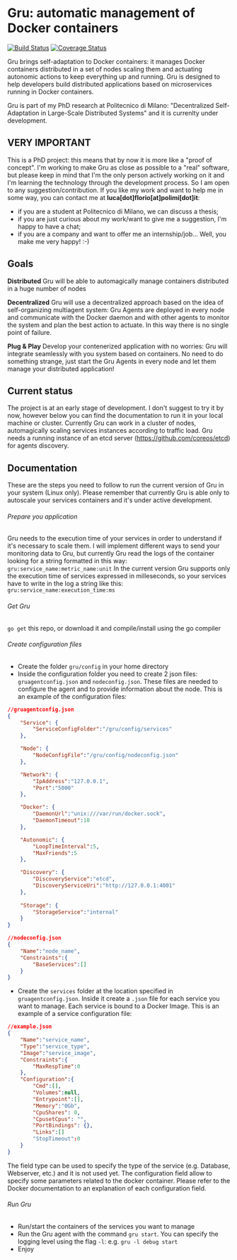 # Gru: automatic management of Docker containers
[![Build Status](https://travis-ci.org/elleFlorio/gru.svg?branch=master)](https://travis-ci.org/elleFlorio/gru)
[![Coverage Status](https://coveralls.io/repos/elleFlorio/gru/badge.svg?branch=master&service=github)](https://coveralls.io/github/elleFlorio/gru?branch=master)

Gru brings self-adaptation to Docker containers: it manages Docker containers distributed in a set of nodes scaling them and actuating autonomic actions to keep everything up and running. Gru is designed to help developers build distributed applications based on microservices running in Docker containers.

Gru is part of my PhD research at Politecnico di Milano: "Decentralized Self-Adaptation in Large-Scale Distributed Systems" and it is currenlty under development.

## VERY IMPORTANT
This is a PhD project: this means that by now it is more like a "proof of concept".
I'm working to make Gru as close as possible to a "real" software, but please keep in mind that I'm the only person actively working on it and I'm learning the technology through the development process. So I am open to any suggestion/contribution.
If you like my work and want to help me in some way, you can contact me at **luca[dot]florio[at]polimi[dot]it**:
* if you are a student at Politecnico di Milano, we can discuss a thesis;
* if you are just curious about my work/want to give me a suggestion, I'm happy to have a chat;
* if you are a company and want to offer me an internship/job... Well, you make me very happy! :-)

## Goals
**Distributed**
Gru will be able to automagically manage containers distributed in a huge number of nodes

**Decentralized**
Gru will use a decentralized approach based on the idea of self-organizing multiagent system: Gru Agents are deployed in every node and communicate with the Docker daemon and with other agents to monitor the system and plan the best action to actuate. In this way there is no single point of failure.

**Plug & Play**
Develop your contenerized application with no worries: Gru will integrate seamlessly with you system based on containers. No need to do something strange, just start the Gru Agents in every node and let them manage your distributed application!

## Current status
The project is at an early stage of development.
I don't suggest to try it by now, however below you can find the documentation to run it in your local machine or cluster.
Currently Gru can work in a cluster of nodes, automagically scaling services instances according to traffic load.
Gru needs a running instance of an etcd server (https://github.com/coreos/etcd) for agents discovery.

## Documentation
These are the steps you need to follow to run the current version of Gru in your system (Linux only).
Please remember that currently Gru is able only to autoscale your services containers and it's under active development.

###### Prepare you application
Gru needs to the execution time of your services in order to understand if it's necessary to scale them. I will implement different ways to send your monitoring data to Gru, but currently Gru read the logs of the container looking for a string formatted in this way:
`gru:service_name:metric_name:unit`
In the current version Gru supports only the execution time of services expressed in milleseconds, so your services have to write in the log a string like this:
`gru:service_name:execution_time:ms`

###### Get Gru
`go get` this repo, or download it and compile/install using the go compiler

###### Create configuration files
* Create the folder `gru/config` in your home directory
* Inside the configuration folder you need to create 2 json files: `gruagentconfig.json` and `nodeconfig.json`. These files are needed to configure the agent and to provide information about the node. This is an example of the configuration files:
```json
//gruagentconfig.json
{
	"Service": {
		"ServiceConfigFolder":"/gru/config/services"
	},

	"Node": {
		"NodeConfigFile":"/gru/config/nodeconfig.json"
	},

	"Network": {
		"IpAddress":"127.0.0.1",
		"Port":"5000"
	},

	"Docker": {
		"DaemonUrl":"unix:///var/run/docker.sock",
		"DaemonTimeout":10
	},

	"Autonomic": {
		"LoopTimeInterval":5,
		"MaxFriends":5
	},

	"Discovery": {
		"DiscoveryService":"etcd",
		"DiscoveryServiceUri":"http://127.0.0.1:4001"
	},
	
	"Storage": {
		"StorageService":"internal"
	}
}
```
```json
//nodeconfig.json
{
	"Name":"node_name",
	"Constraints":{
		"BaseServices":[]
	}
}
```
* Create the `services` folder at the location specified in `gruagentconfig.json`. Inside it create a `.json` file for each service you want to manage. Each service is bound to a Docker Image. This is an example of a service configuration file:
```json
//example.json
{
	"Name":"service_name",
	"Type":"service_type",
	"Image":"service_image",
	"Constraints":{
		"MaxRespTime":0
	},
	"Configuration":{
		"Cmd":[],
		"Volumes":null,
		"Entrypoint":[],
		"Memory":"0Gb",
		"CpuShares": 0,
		"CpusetCpus": "",
		"PortBindings": {},
		"Links":[]
		"StopTimeout":0
	}
}
```
The field type can be used to specify the type of the service (e.g. Database, Webserver, etc.) and it is not used yet. The configuration field allow to specify some parameters related to the docker container. Please refer to the Docker documentation to an explanation of each configuration field.
###### Run Gru
* Run/start the containers of the services you want to manage
* Run the Gru agent with the command `gru start`. You can specify the logging level using the flag `-l`: e.g. `gru -l debug start`
* Enjoy

